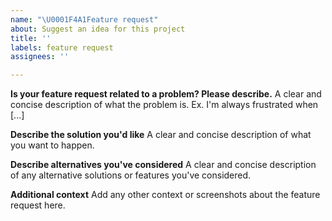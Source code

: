 ```yaml
---
name: "\U0001F4A1Feature request"
about: Suggest an idea for this project
title: ''
labels: feature request
assignees: ''

---
```


<!-- Hey! Thanks so much for wanting to help improve InputBarAccessoryView 😃 We always welcome PRs. If you would also be interested in implementing your feature request, please let us know! -->

**Is your feature request related to a problem? Please describe.**
A clear and concise description of what the problem is. Ex. I'm always frustrated when [...]

**Describe the solution you'd like**
A clear and concise description of what you want to happen.

**Describe alternatives you've considered**
A clear and concise description of any alternative solutions or features you've considered.

**Additional context**
Add any other context or screenshots about the feature request here.
